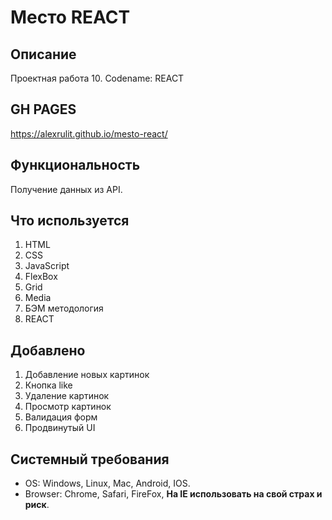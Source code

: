 # Место REACT

## Описание
Проектная работа 10. Codename: REACT

## GH PAGES
https://alexrulit.github.io/mesto-react/

## Функциональность
Получение данных из API.

## Что используется
1. HTML
2. CSS
3. JavaScript
4. FlexBox
5. Grid
6. Media
7. БЭМ методология
8. REACT

## Добавлено
1. Добавление новых картинок
2. Кнопка like
3. Удаление картинок
4. Просмотр картинок
5. Валидация форм
6. Продвинутый UI

## Системный требования
* OS: Windows, Linux, Mac, Android, IOS.
* Browser: Chrome, Safari, FireFox, __На IE использовать на свой страх и риск__.